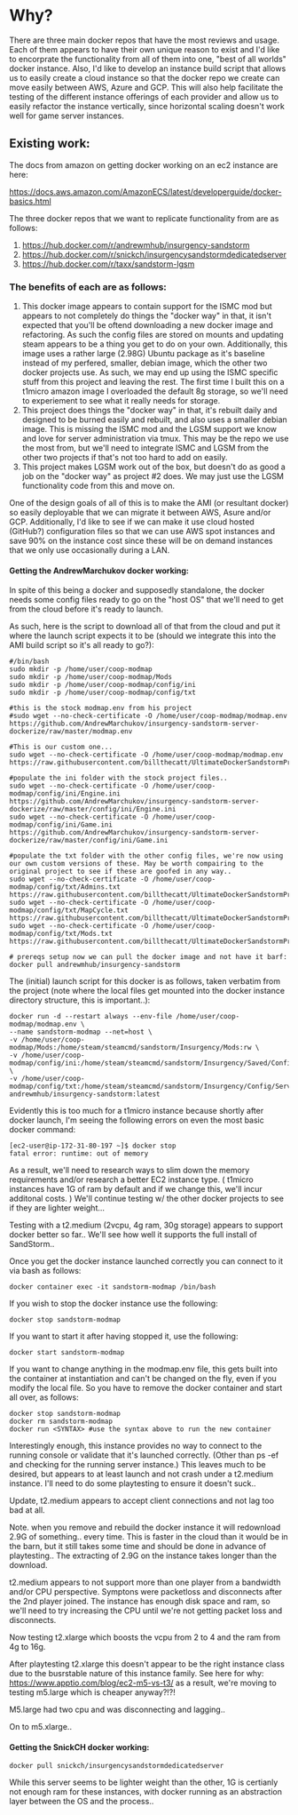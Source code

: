 # Why? 

There are three main docker repos that have the most reviews and usage. Each of them appears to have their own unique reason to exist and I'd like to encorprate the functionality from all of them into one, "best of all worlds" docker instance. Also, I'd like to develop an instance build script that allows us to easily create a cloud instance so that the docker repo we create can move easily between AWS, Azure and GCP. This will also help facilitate the testing of the different instance offerings of each provider and allow us to easily refactor the instance vertically, since horizontal scaling doesn't work well for game server instances. 

## Existing work:
The docs from amazon on getting docker working on an ec2 instance are here:

https://docs.aws.amazon.com/AmazonECS/latest/developerguide/docker-basics.html

The three docker repos that we want to replicate functionality from are as follows:

1. https://hub.docker.com/r/andrewmhub/insurgency-sandstorm
2. https://hub.docker.com/r/snickch/insurgencysandstormdedicatedserver
3. https://hub.docker.com/r/taxx/sandstorm-lgsm

### The benefits of each are as follows:

1. This docker image appears to contain support for the ISMC mod but appears to not completely do things the "docker way" in that, it isn't expected that you'll be oftend downloading a new docker image and refactoring. As such the config files are stored on mounts and updating steam appears to be a thing you get to do on your own. Additionally, this image uses a rather large (2.98G) Ubuntu package as it's baseline instead of my perfered, smaller, debian image, which the other two docker projects use. As such, we may end up using the ISMC specific stuff from this project and leaving the rest. The first time I built this on a t1micro amazon image I overloaded the default 8g storage, so we'll need to experiement to see what it really needs for storage. 
3. This project does things the "docker way" in that, it's rebuilt daily and designed to be burned easily and rebuilt, and also uses a smaller debian image. This is missing the ISMC mod and the LGSM support we know and love for server administration via tmux. This may be the repo we use the most from, but we'll need to integrate ISMC and LGSM from the other two projects if that's not too hard to add on easily.
4. This project makes LGSM work out of the box, but doesn't do as good a job on the "docker way" as project #2 does. We may just use the LGSM functionality code from this and move on. 

One of the design goals of all of this is to make the AMI (or resultant docker) so easily deployable that we can migrate it between AWS, Asure and/or GCP. Additionally, I'd like to see if we can make it use cloud hosted (GitHub?) configuration files so that we can use AWS spot instances and save 90% on the instance cost since these will be on demand instances that we only use occasionally during a LAN. 


#### Getting the AndrewMarchukov docker working:

In spite of this being a docker and supposedly standalone, the docker needs some config files ready to go on the "host OS" that we'll need to get from the cloud before it's ready to launch. 

As such, here is the script to download all of that from the cloud and put it where the launch script expects it to be (should we integrate this into the AMI build script so it's all ready to go?):

```
#/bin/bash
sudo mkdir -p /home/user/coop-modmap
sudo mkdir -p /home/user/coop-modmap/Mods
sudo mkdir -p /home/user/coop-modmap/config/ini
sudo mkdir -p /home/user/coop-modmap/config/txt

#this is the stock modmap.env from his project
#sudo wget --no-check-certificate -O /home/user/coop-modmap/modmap.env https://github.com/AndrewMarchukov/insurgency-sandstorm-server-dockerize/raw/master/modmap.env

#This is our custom one...
sudo wget --no-check-certificate -O /home/user/coop-modmap/modmap.env https://raw.githubusercontent.com/billthecatt/UltimateDockerSandstormProject/main/modmap.env 

#populate the ini folder with the stock project files..
sudo wget --no-check-certificate -O /home/user/coop-modmap/config/ini/Engine.ini https://github.com/AndrewMarchukov/insurgency-sandstorm-server-dockerize/raw/master/config/ini/Engine.ini
sudo wget --no-check-certificate -O /home/user/coop-modmap/config/ini/Game.ini https://github.com/AndrewMarchukov/insurgency-sandstorm-server-dockerize/raw/master/config/ini/Game.ini

#populate the txt folder with the other config files, we're now using our own custom versions of these. May be worth compairing to the original project to see if these are goofed in any way..
sudo wget --no-check-certificate -O /home/user/coop-modmap/config/txt/Admins.txt https://raw.githubusercontent.com/billthecatt/UltimateDockerSandstormProject/main/Admins.txt
sudo wget --no-check-certificate -O /home/user/coop-modmap/config/txt/MapCycle.txt https://raw.githubusercontent.com/billthecatt/UltimateDockerSandstormProject/main/Mapcycle.txt
sudo wget --no-check-certificate -O /home/user/coop-modmap/config/txt/Mods.txt https://raw.githubusercontent.com/billthecatt/UltimateDockerSandstormProject/main/Mods.txt

# prereqs setup now we can pull the docker image and not have it barf:
docker pull andrewmhub/insurgency-sandstorm
```

The (initial) launch script for this docker is as follows, taken verbatim from the project (note where the local files get mounted into the docker instance directory structure, this is important..):

```
docker run -d --restart always --env-file /home/user/coop-modmap/modmap.env \
--name sandstorm-modmap --net=host \
-v /home/user/coop-modmap/Mods:/home/steam/steamcmd/sandstorm/Insurgency/Mods:rw \
-v /home/user/coop-modmap/config/ini:/home/steam/steamcmd/sandstorm/Insurgency/Saved/Config/LinuxServer:ro \
-v /home/user/coop-modmap/config/txt:/home/steam/steamcmd/sandstorm/Insurgency/Config/Server:ro andrewmhub/insurgency-sandstorm:latest
```

Evidently this is too much for a t1micro instance because shortly after docker launch, I'm seeing the following errors on even the most basic docker command:
```
[ec2-user@ip-172-31-80-197 ~]$ docker stop
fatal error: runtime: out of memory
```
As a result, we'll need to research ways to slim down the memory requirements and/or research a better EC2 instance type. ( t1micro instances have 1G of ram by default and if we change this, we'll incur additonal costs. ) We'll continue testing w/ the other docker projects to see if they are lighter weight...

Testing with a t2.medium (2vcpu, 4g ram, 30g storage) appears to support docker better so far.. We'll see how well it supports the full install of SandStorm..

Once you get the docker instance launched correctly you can connect to it via bash as follows:
```
docker container exec -it sandstorm-modmap /bin/bash
```
If you wish to stop the docker instance use the following:
```
docker stop sandstorm-modmap
```
If you want to start it after having stopped it, use the following:
```
docker start sandstorm-modmap
```
If you want to change anything in the modmap.env file, this gets built into the container at instantiation and can't be changed on the fly, even if you modify the local file. So you have to remove the docker container and start all over, as follows:
```
docker stop sandstorm-modmap
docker rm sandstorm-modmap
docker run <SYNTAX> #use the syntax above to run the new container
```
Interestingly enough, this instance provides no way to connect to the running console or validate that it's launched correctly. (Other than ps -ef and checking for the running server instance.) This leaves much to be desired, but appears to at least launch and not crash under a t2.medium instance. I'll need to do some playtesting to ensure it doesn't suck..

Update, t2.medium appears to accept client connections and not lag too bad at all. 

Note. when you remove and rebuild the docker instance it will redownload 2.9G of something.. every time. This is faster in the cloud than it would be in the barn, but it still takes some time and should be done in advance of playtesting.. The extracting of 2.9G on the instance takes longer than the download.

t2.medium appears to not support more than one player from a bandwidth and/or CPU perspective. Symptons were packetloss and disconnects after the 2nd player joined. The instance has enough disk space and ram, so we'll need to try increasing the CPU until we're not getting packet loss and disconnects. 

Now testing t2.xlarge which boosts the vcpu from 2 to 4 and the ram from 4g to 16g.   

After playtesting t2.xlarge this doesn't appear to be the right instance class due to the busrstable nature of this instance family. See here for why: https://www.apptio.com/blog/ec2-m5-vs-t3/ as a result, we're moving to testing m5.large which is cheaper anyway?!?!

M5.large had two cpu and was disconnecting and lagging.. 

On to m5.xlarge.. 

#### Getting the SnickCH docker working:

```
docker pull snickch/insurgencysandstormdedicatedserver
```

While this server seems to be lighter weight than the other, 1G is certianly not enough ram for these instances, with docker running as an abstraction layer between the OS and the process..



